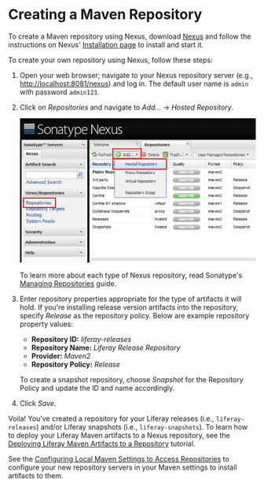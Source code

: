 # Creating a Maven Repository

To create a Maven repository using Nexus, download
[Nexus](https://help.sonatype.com/display/NXRM2/Download) and follow the
instructions on Nexus'
[Installation page](https://help.sonatype.com/display/NXRM2/Installing+and+Running)
to install and start it. 

To create your own repository using Nexus, follow these steps: 

1.  Open your web browser; navigate to your Nexus repository server (e.g.,
    [http://localhost:8081/nexus](http://localhost:8081/nexus)) and log in. The
    default user name is `admin` with password `admin123`. 

2.  Click on *Repositories* and navigate to *Add...* &rarr; *Hosted Repository*. 

    ![Figure 1: Adding a repository to hold your Liferay artifacts is easy with Nexus.](../../../images/maven-nexus-create-repo.png)

    To learn more about each type of Nexus repository, read Sonatype's
    [Managing Repositories](http://books.sonatype.com/nexus-book/reference/confignx-sect-manage-repo.html)
    guide.

3.  Enter repository properties appropriate for the type of artifacts it will
    hold. If you're installing release version artifacts into the repository,
    specify *Release* as the repository policy. Below are example repository
    property values: 

    - **Repository ID:** *liferay-releases*
    - **Repository Name:** *Liferay Release Repository*
    - **Provider:** *Maven2*
    - **Repository Policy:** *Release*

    To create a snapshot repository, choose *Snapshot* for the Repository Policy
    and update the ID and name accordingly.

4.  Click *Save*.

Voila! You've created a repository for your Liferay releases (i.e.,
`liferay-releases`) and/or Liferay snapshots (i.e., `liferay-snapshots`). To
learn how to deploy your Liferay Maven artifacts to a Nexus repository, see the
[Deploying Liferay Maven Artifacts to a Repository](/developer/reference/-/knowledge_base/7-2/deploying-liferay-maven-artifacts-to-a-repository)
tutorial.

See the
[Configuring Local Maven Settings to Access Repositories](/developer/reference/-/knowledge_base/7-2/configuring-local-maven-settings-to-access-repositories)
to configure your new repository servers in your Maven settings to install
artifacts to them. 
